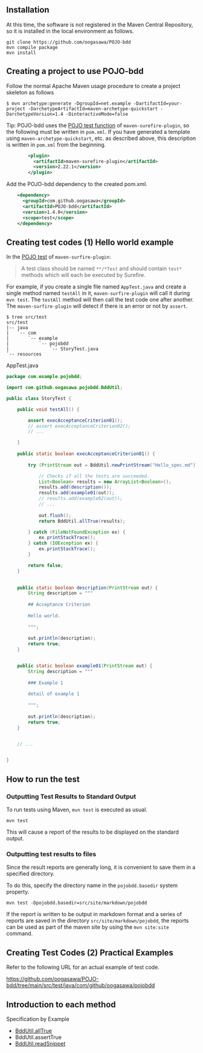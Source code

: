 
## Installation

At this time, the software is not registered in the Maven Central Repository, 
so it is installed in the local environment as follows.

```
git clone https://github.com/oogasawa/POJO-bdd
mvn compile package
mvn install
```


## Creating a project to use POJO-bdd

Follow the normal Apache Maven usage procedure to create a project skeleton as follows


```
$ mvn archetype:generate -DgroupId=net.example -DartifactId=your-project -DarchetypeArtifactId=maven-archetype-quickstart -DarchetypeVersion=1.4 -DinteractiveMode=false
```


Tip: POJO-bdd uses the [POJO test function](https://maven.apache.org/surefire/maven-surefire-plugin/examples/pojo-test.html) of `maven-surefire-plugin`, 
so the following must be written in `pom.xml`. 
If you have generated a template using `maven-archetype-quickstart`, etc. as described above, 
this description is written in `pom.xml` from the beginning.


```xml
        <plugin>
          <artifactId>maven-surefire-plugin</artifactId>
          <version>2.22.1</version>
        </plugin>
```


Add the POJO-bdd dependency to the created pom.xml.

```xml
    <dependency>
      <groupId>com.github.oogasawa</groupId>
      <artifactId>POJO-bdd</artifactId>
      <version>1.4.0</version>
      <scope>test</scope>
    </dependency>
```




## Creating test codes (1) Hello world example

In the [POJO test](https://maven.apache.org/surefire/maven-surefire-plugin/examples/pojo-test.html) of `maven-surfire-plugin`:

> A test class should be named `**/*Test` and should contain `test*` methods which will each be executed by Surefire.


For example, if you create a single file named `AppTest.java` and create a single method named `testAll` in it, 
`maven-surfire-plugin` will call it during `mvn test`. 
The `testAll` method will then call the test code one after another. 
The `maven-surfire-plugin` will detect if there is an error or not by `assert`.


```
$ tree src/test
src/test
|-- java
|   `-- com
|       `-- example
|           `-- pojobdd
|               `-- StoryTest.java
`-- resources
```


AppTest.java

```java
package com.example.pojobdd;

import com.github.oogasawa.pojobdd.BddUtil;

public class StoryTest {

    public void testAll() {

        assert execAcceptanceCriterion01();
        // assert execAcceptanceCriterion02();
        // ...

    }
    
    public static boolean execAcceptanceCriterion01() {
    
        try (PrintStream out = BddUtil.newPrintStream("Hello_spec.md")) {

            // Checks if all the tests are succeeded.
            List<Boolean> results = new ArrayList<Boolean>();
            results.add(description());
            results.add(example01(out));
            // results.add(example02(out));
            // ...
            
            out.flush();
            return BddUtil.allTrue(results);

        } catch (FileNotFoundException ex) {
            ex.printStackTrace();
        } catch (IOException ex) {
            ex.printStackTrace();
        }

        return false;
    }

    
    public static boolean description(PrintStream out) {
        String description = """
        
        ## Acceptance Criterion
        
        Hello world.
        
        """;
        
        out.println(description);
        return true;
    }


    public static boolean example01(PrintStream out) {
        String description = """
        
        ### Example 1
        
        detail of example 1
        
        """;
        
        out.println(description);
        return true;
    }


    // ...


}
```




## How to run the test


### Outputting Test Results to Standard Output


To run tests using Maven, `mvn test` is executed as usual.


```
mvn test
```

This will cause a report of the results to be displayed on the standard output.


### Outputting test results to files


Since the result reports are generally long, it is convenient to save them in a specified directory.

To do this, specify the directory name in the `pojobdd.basedir` system property.


```
mvn test -Dpojobdd.basedir=src/site/markdown/pojobdd
```


If the report is written to be output in markdown format 
and a series of reports are saved in the directory `src/site/markdown/pojobdd`, 
the reports can be used as part of the maven site by using the `mvn site:site` command.


## Creating Test Codes (2) Practical Examples

Refer to the following URL for an actual example of test code.

https://github.com/oogasawa/POJO-bdd/tree/main/src/test/java/com/github/oogasawa/pojobdd


## Introduction to each method

Specification by Example

- [BddUtil.allTrue](https://github.com/oogasawa/POJO-bdd/blob/main/src/site/markdown/pojobdd/AllTrue_spec.md)
- BddUtil.assertTrue
- [BddUtil.readSnippet](https://github.com/oogasawa/POJO-bdd/blob/main/src/site/markdown/pojobdd/ReadSnippet_spec.md)



